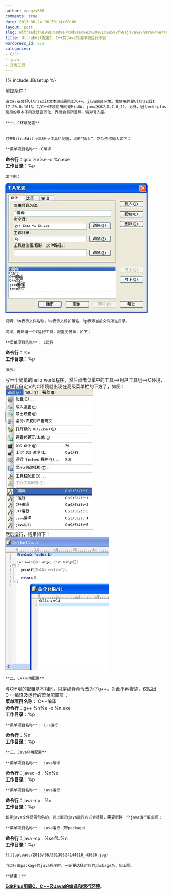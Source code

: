 ```yaml
---
author: yangzy666
comments: true
date: 2013-06-24 06:50:14+00:00
layout: post
slug: ultraedit%e9%85%8d%e7%bd%aec%e3%80%81c%e5%8f%8ajava%e7%9a%84%e7%bc%96%e8%af%91%e5%92%8c%e8%bf%90%e8%a1%8c%e7%8e%af%e5%a2%83
title: UltraEdit配置C、C++及Java的编译和运行环境
wordpress_id: 677
categories:
- C/C++
- java
- 开发工具
---
```

{% include JB/setup %}

前提条件：  


	请自行安装好UltraEdit文本编辑器和C/C++、java编译环境。我使用的是UltraEdit 17.20.0.1013，C/C++环境使用的是MinGW，java版本为1.7.0_11，另外，因为editplus使用的版本不同及是否汉化，界面会有所差异，请对号入座。

	**一、C环境配置**  


	打开UltraEdit–>高级–>工具栏配置，点击“插入”，然后依次输入如下：

	**菜单项目名称**：C编译  
**命令行**：gcc %n%e -o %n.exe  
**工作目录**：%p

	如下图：  
![](uploads/2013/06/20130624141908_32636.jpg)

	说明：%n表示文件名称，%e表示文件扩展名，%p表示当前文件所在目录。

	同样，再新增一个C运行工具，配置更简单，如下：

	**菜单项目名称**： C运行  
**命令行**：%n  
**工作目录**：%p

	演示：  
写一个简单的hello world程序，然后点击菜单中的工具–>用户工具组–>C环境，这样我自定义的C环境就出现在高级菜单栏的下方了，如图：  
![](uploads/2013/06/20130624142836_45303.jpg)  
然后运行，结果如下：  
![](uploads/2013/06/20130624143432_52872.jpg)  


	  


	**二、C++环境配置**  
与C环境的配置基本相同，只是编译命令改为了g++，对此不再赘述，仅贴出C++编译及运行的菜单配置项：  
**菜单项目名称**： C++编译  
**命令行**：g++ %n%e -o %n.exe  
**工作目录**：%p  


	**菜单项目名称**： C++运行  
**命令行**：%n  
**工作目录**：%p  


	**三、Java环境配置**

	**菜单项目名称**： java编译  
**命令行**：javac -d . %n%e  
**工作目录**：%p

	**菜单项目名称**： java运行  
**命令行**：java -cp . %n  
**工作目录**：%p

	如果java文件是带包名的，则上面的java运行方式会报错，需要新建一个java运行菜单项：

	**菜单项目名称**： java运行（带package）  
**命令行**：java -cp . %sel%.%n  
**工作目录**：%p

	![](uploads/2013/06/20130624144616_43636.jpg)

	当运行带package的java程序时，一定要选择对应的package名，如上图。

	**结束：**  
**[EditPlus配置C、C++及Java的编译和运行环境](http://www.ichatter.cn/2013/05/22/572/)**。

	  


	  


	  

